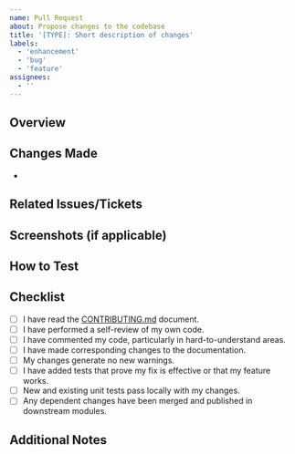```yaml
---
name: Pull Request
about: Propose changes to the codebase
title: '[TYPE]: Short description of changes'
labels:
  - 'enhancement'
  - 'bug'
  - 'feature'
assignees:
  - ''
---
```


## Overview

<!-- Provide a brief overview of the changes introduced by this pull request. -->

## Changes Made

<!-- Detail the specific changes made in this pull request. Use bullet points for clarity. -->

- 

## Related Issues/Tickets

<!-- Link any related issues or tickets here (e.g., #123, Closes #456). -->

## Screenshots (if applicable)

<!-- Add screenshots or GIFs to help visualize the changes. -->

## How to Test

<!-- Provide clear instructions on how to test the changes introduced by this PR. -->

## Checklist

- [ ] I have read the [CONTRIBUTING.md](CONTRIBUTING.md) document.
- [ ] I have performed a self-review of my own code.
- [ ] I have commented my code, particularly in hard-to-understand areas.
- [ ] I have made corresponding changes to the documentation.
- [ ] My changes generate no new warnings.
- [ ] I have added tests that prove my fix is effective or that my feature works.
- [ ] New and existing unit tests pass locally with my changes.
- [ ] Any dependent changes have been merged and published in downstream modules.

## Additional Notes

<!-- Any other relevant information or context. -->